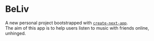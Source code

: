 # BeLiv

A new personal project bootstrapped with [`create-next-app`](https://github.com/vercel/next.js/tree/canary/packages/create-next-app). <br />
The aim of this app is to help users listen to music with friends online, unhinged.
